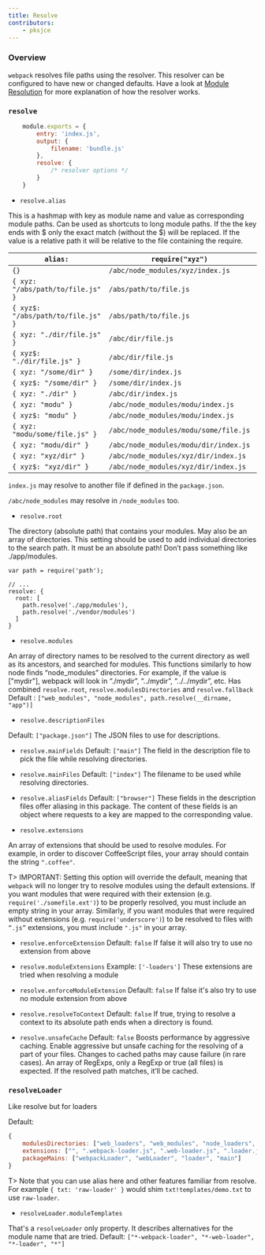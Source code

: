 ```yaml
---
title: Resolve
contributors:
    - pksjce
---
```


### Overview

`webpack` resolves file paths using the resolver. This resolver can be configured to have new or changed defaults.
Have a look at [Module Resolution](concepts/module-resolution) for more explanation of how the resolver works.

### `resolve`

``` javascript
    module.exports = {
        entry: 'index.js',
        output: {
            filename: 'bundle.js'
        },
        resolve: {
            /* resolver options */
        }
    }
```

* `resolve.alias`

This is a hashmap with key as module name and value as corresponding module paths. Can be used as shortcuts to long module paths.
If the the key ends with $ only the exact match (without the $) will be replaced.
If the value is a relative path it will be relative to the file containing the require.

| `alias:` | `require("xyz")` | `require("xyz/file.js")` |
| -------- | ---------------- | -------------------------|
| `{}` | `/abc/node_modules/xyz/index.js` | `/abc/node_modules/xyz/file.js` |
| `{ xyz: "/abs/path/to/file.js" }` | `/abs/path/to/file.js` | error |
| `{ xyz$: "/abs/path/to/file.js" }` | `/abs/path/to/file.js` | `/abc/node_modules/xyz/file.js` |
| `{ xyz: "./dir/file.js" }` | `/abc/dir/file.js` | error |
| `{ xyz$: "./dir/file.js" }` | `/abc/dir/file.js` | `/abc/node_modules/xyz/file.js` |
| `{ xyz: "/some/dir" }` | `/some/dir/index.js` | `/some/dir/file.js` |
| `{ xyz$: "/some/dir" }` | `/some/dir/index.js` | `/abc/node_modules/xyz/file.js` |
| `{ xyz: "./dir" }` | `/abc/dir/index.js` | `/abc/dir/file.js` |
| `{ xyz: "modu" }` | `/abc/node_modules/modu/index.js` | `/abc/node_modules/modu/file.js` |
| `{ xyz$: "modu" }` | `/abc/node_modules/modu/index.js` | `/abc/node_modules/xyz/file.js` |
| `{ xyz: "modu/some/file.js" }` | `/abc/node_modules/modu/some/file.js` | error |
| `{ xyz: "modu/dir" }` | `/abc/node_modules/modu/dir/index.js` | `/abc/node_modules/dir/file.js` |
| `{ xyz: "xyz/dir" }` | `/abc/node_modules/xyz/dir/index.js` | `/abc/node_modules/xyz/dir/file.js` |
| `{ xyz$: "xyz/dir" }` | `/abc/node_modules/xyz/dir/index.js` | `/abc/node_modules/xyz/file.js` |

`index.js` may resolve to another file if defined in the `package.json`.

`/abc/node_modules` may resolve in `/node_modules` too.

* `resolve.root`

The directory (absolute path) that contains your modules. May also be an array of directories. This setting should be used to add individual directories to the search path.
It must be an absolute path! Don’t pass something like ./app/modules.

```
var path = require('path');

// ...
resolve: {
  root: [
    path.resolve('./app/modules'),
    path.resolve('./vendor/modules')
  ]
}
```

* `resolve.modules`

An array of directory names to be resolved to the current directory as well as its ancestors, and searched for modules. This functions similarly to how node finds “node_modules” directories. For example, if the value is ["mydir"], webpack will look in “./mydir”, “../mydir”, “../../mydir”, etc.
Has combined `resolve.root`, `resolve.modulesDirectories` and `resolve.fallback`
Default : `["web_modules", "node_modules", path.resolve(__dirname, "app")]`

* `resolve.descriptionFiles`

Default: `["package.json"]`
The JSON files to use for descriptions.

* `resolve.mainFields`
Default: `["main"]`
The field in the description file to pick the file while resolving directories.

* `resolve.mainFiles`
Default: `["index"]`
The filename to be used while resolving directories.

* `resolve.aliasFields`
Default: `["browser"]`
These fields in the description files offer aliasing in this package.
The content of these fields is an object where requests to a key are mapped to the corresponding value.

* `resolve.extensions`

An array of extensions that should be used to resolve modules. For example, in order to discover CoffeeScript files, your array should contain the string `".coffee"`.

T> IMPORTANT: Setting this option will override the default, meaning that `webpack` will no longer try to resolve modules using the default extensions. If you want modules that were required with their extension (e.g. `require('./somefile.ext')`) to be properly resolved, you must include an empty string in your array. Similarly, if you want modules that were required without extensions (e.g. `require('underscore')`) to be resolved to files with `“.js”` extensions, you must include `".js"` in your array.

* `resolve.enforceExtension`
Default: `false`
If false it will also try to use no extension from above

* `resolve.moduleExtensions`
Example: `['-loaders']`
These extensions are tried when resolving a module

* `resolve.enforceModuleExtension`
Default: `false`
If false it's also try to use no module extension from above

* `resolve.resolveToContext`
Default: `false`
If true, trying to resolve a context to its absolute path ends when a directory is found.

* `resolve.unsafeCache`
Default: `false`
Boosts performance by aggressive caching. Enable aggressive but unsafe caching for the resolving of a part of your files. Changes to cached paths may cause failure (in rare cases). An array of RegExps, only a RegExp or true (all files) is expected. If the resolved path matches, it’ll be cached.


### `resolveLoader`
Like resolve but for loaders

Default:
``` javascript
{
    modulesDirectories: ["web_loaders", "web_modules", "node_loaders", "node_modules"],
    extensions: ["", ".webpack-loader.js", ".web-loader.js", ".loader.js", ".js"],
    packageMains: ["webpackLoader", "webLoader", "loader", "main"]
}
```
T> Note that you can use alias here and other features familiar from resolve. For example `{ txt: 'raw-loader' }` would shim `txt!templates/demo.txt` to use `raw-loader`.

* `resolveLoader.moduleTemplates`

That's a `resolveLoader` only property.
It describes alternatives for the module name that are tried.
Default: `["*-webpack-loader", "*-web-loader", "*-loader", "*"]`
